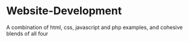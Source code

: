 # Website-Development
A combination of html, css, javascript and php examples, and cohesive blends of all four
